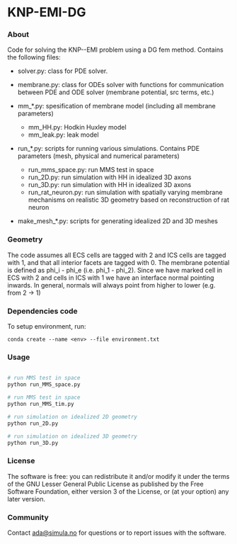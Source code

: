 # KNP-EMI-DG

### About ###
Code for solving the KNP--EMI problem using a DG fem method. Contains the
following files:

- solver.py: class for PDE solver.

- membrane.py: class for ODEs solver with functions for communication between
PDE and ODE solver (membrane potential, src terms, etc.)

- mm_*.py: spesification of membrane model (including all membrane parameters)
    - mm_HH.py: Hodkin Huxley model
    - mm_leak.py: leak model

- run_*.py: scripts for running various simulations. Contains PDE parameters
(mesh, physical and numerical parameters)
    - run_mms_space.py: run MMS test in space
    - run_2D.py: run simulation with HH in idealized 3D axons
    - run_3D.py: run simulation with HH in idealized 3D axons
    - run_rat_neuron.py: run simulation with spatially varying membrane
    mechanisms on realistic 3D geometry based on reconstruction of rat neuron

- make_mesh_*.py: scripts for generating idealized 2D and 3D meshes
### Geometry ###

The code assumes all ECS cells are tagged with 2 and ICS cells are tagged with
1, and that all interior facets are tagged with 0. The membrane
potential is defined as phi_i - phi_e (i.e. phi_1 - phi_2). Since we have
marked cell in ECS with 2 and cells in ICS with 1 we have an interface
normal pointing inwards. In general, normals will always point from higher to
lower (e.g. from 2 -> 1)

### Dependencies code ###

To setup environment, run:

    conda create --name <env> --file environment.txt

### Usage ###

```python

# run MMS test in space
python run_MMS_space.py

# run MMS test in space
python run_MMS_tim.py

# run simulation on idealized 2D geometry
python run_2D.py

# run simulation on idealized 3D geometry
python run_3D.py
```

### License ###

The software is free: you can redistribute it and/or modify it under the terms
of the GNU Lesser General Public License as published by the Free Software
Foundation, either version 3 of the License, or (at your option) any later
version.

### Community ###

Contact ada@simula.no for questions or to report issues with the software.

